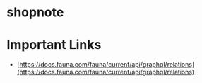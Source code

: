 # shopnote


# Important Links
- [https://docs.fauna.com/fauna/current/api/graphql/relations](https://docs.fauna.com/fauna/current/api/graphql/relations)